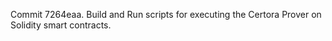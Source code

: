 Commit 7264eaa.                    Build and Run scripts for executing the Certora Prover on Solidity smart contracts.